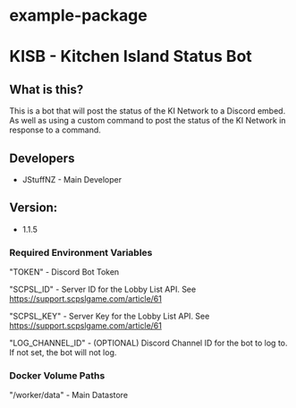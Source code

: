 # example-package
# KISB - Kitchen Island Status Bot
## What is this?
This is a bot that will post the status of the KI Network to a Discord embed. As well as using a custom command to post the status of the KI Network in response to a command.

## Developers
- JStuffNZ - Main Developer


## Version: 
- 1.1.5

### Required Environment Variables
"TOKEN" - Discord Bot Token

"SCPSL_ID" - Server ID for the Lobby List API. See https://support.scpslgame.com/article/61

"SCPSL_KEY" - Server Key for the Lobby List API. See https://support.scpslgame.com/article/61

"LOG_CHANNEL_ID" - (OPTIONAL) Discord Channel ID for the bot to log to. If not set, the bot will not log.


### Docker Volume Paths
"/worker/data" - Main Datastore
